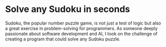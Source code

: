 # Solve any Sudoku in seconds
Sudoku, the popular number puzzle game, is not just a test of logic but also a great exercise in problem-solving for programmers. As someone deeply passionate about software development and AI, I took on the challenge of creating a program that could solve any Sudoku puzzle. 
